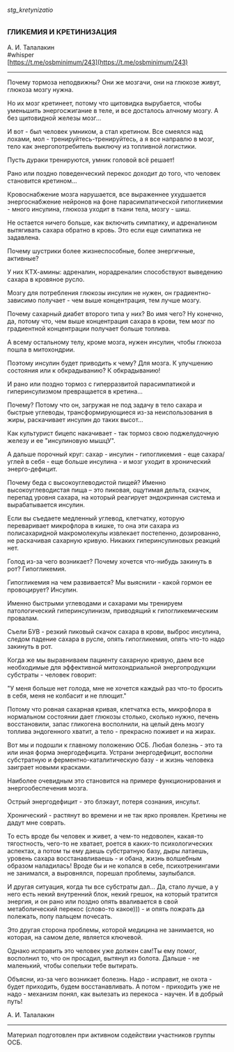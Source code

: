 ###### stg_kretynizatio
### ГЛИКЕМИЯ И КРЕТИНИЗАЦИЯ  
А. И. Талалакин  
#whisper  
[https://t.me/osbminimum/243](https://t.me/osbminimum/243)  

***
Почему тормоза неподвижны?
Они же мозгачи, они на глюкозе живут, глюкоза мозгу нужна.

Но их мозг кретинеет, потому что щитовидка вырубается, чтобы уменьшить энергосжигание в теле, и все досталось алчному мозгу. А без щитовидной железы мозг...

И вот - был человек умником, а стал кретином. Все смеялся над лохами, мол - тренируйтесь-тренируйтесь, а я все направлю в мозг, тело как энергопотребитель выключу из топливной логистики.

Пусть дураки тренируются, умник головой всё решает!

Рано или поздно поведенческий перекос доходит до того, что человек становится кретином...

Кровоснабжение мозга нарушается, все выраженнее ухудшается энергоснабжение нейронов на фоне парасимпатической гипогликемии - много инсулина, глюкоза уходит в ткани тела, мозгу - шиш.

Не остается ничего больше, как включить симпатику, и адреналином вытягивать сахара обратно в кровь. Это если еще симпатика не задавлена.

Почему шустрики более жизнеспособные, более энергичные, активные?

У них КТХ-амины: адреналин, норадреналин способствуют выведению сахара в кровяное русло.

Мозгу для потребления глюкозы инсулин не нужен, он градиентно-зависимо получает - чем выше концентрация, тем лучше мозгу.

Почему сахарный диабет второго типа у них? Во имя чего? Ну конечно, да, потому что, чем выше концентрация сахара в крови, тем мозг по градиентной концентрации получает больше топлива.

А всему остальному телу, кроме мозга, нужен инсулин, чтобы глюкоза пошла в митохондрии.

Поэтому инсулин будет приводить к чему?
Для мозга.
К улучшению состояния или к обкрадыванию?
К обкрадыванию!

И рано или поздно тормоз с гиперразвитой парасимпатикой и гиперинсулизмом превращается в кретина...

Почему? Потому что он, загружая не под задачу в тело сахара и быстрые углеводы, трансформирующиеся из-за неиспользования в жиры, раскачивает инсулин до таких высот... 

Как культурист бицепс накачивает - так тормоз свою поджелудочную железу и ее "инсулиновую мышцУ".

А дальше порочный круг: сахар - инсулин - гипогликемия - еще сахара/углей в себя - еще больше инсулина - и мозг уходит в хронический энерго-дефицит.

Почему беда с высокоуглеводистой пищей? Именно высокоуглеводистая пища – это пиковая, ощутимая дельта, скачок, перепад уровня сахара, на который реагирует эндокринная система и вырабатывается инсулин.

Если вы съедаете медленный углевод, клетчатку, которую переваривает микрофлора в кишке, то она эти сахара из полисахаридной макромолекулы извлекает постепенно,  дозированно, не раскачивая сахарную кривую.
Никаких гиперинсулиновых реакций нет.

Голод из-за чего возникает?
Почему хочется что-нибудь закинуть в рот?
Гипогликемия.

Гипогликемия на чем развивается?
Мы выяснили - какой гормон ее провоцирует?
Инсулин.

Именно быстрыми углеводами и сахарами мы тренируем патологический гиперинсулинизм, приводящий к гипогликемическим провалам.

Съели БУВ - резкий пиковый скачок сахара в крови, выброс инсулина, следом падение сахара в русле, опять гипогликемия, опять что-то надо закинуть в рот.

Когда же мы выравниваем пациенту сахарную кривую, даем все необходимые для эффективной митохондриальной энергопродукции субстраты - человек говорит: 

"У меня больше нет голода, мне не хочется каждый раз что-то бросить в себя, меня не колбасит и не плющит."

Потому что ровная сахарная кривая, клетчатка есть, микрофлора в нормальном состоянии дает глюкозы столько, сколько нужно, печень восстановили, запас гликогена восполнили, на целый день мозгу топлива эндогенного хватит, а тело - прекрасно поживет и на жирах.

Вот мы и подошли к главному положению ОСБ. Любая болезнь - это та или иная форма энергодефицита. Устрани энергодефицит, восполни субстратную и ферментно-каталитическую базу - и жизнь человека заиграет новыми красками.

Наиболее очевидным это становится на примере функционирования и энергообеспечения мозга. 

Острый энергодефицит - это блэкаут, потеря сознания, инсульт.

Хронический - растянут во времени и не так ярко проявлен. Кретины не дадут мне соврать.

То есть вроде бы человек и живет, а чем-то недоволен, какая-то тягостность, чего-то не хватает, роется в каких-то психологических аспектах, а потом ты ему даешь субстратную базу, дыры латаешь, уровень сахара восстанавливаешь - и обана, жизнь волшебным образом наладилась! Вроде бы и не копался в себе, психотренингами не занимался, а выровнялся, порешал проблемы, заулыбался.

И другая ситуация, когда ты все субстраты дал... Да, стало лучше, а у него есть некий внутренний блок, некий грешок, на который тратится энергия, и он рано или поздно опять вваливается в свой метаболический перекос (слово-то какое))) - и опять пожрать да полежать, попу пальцем почесать.

Это другая сторона проблемы, которой медицина не занимается, но которая, на самом деле, является ключевой.

Однако исправить это человек уже должен сам!Ты ему помог, восполнил то, что он просадил, вытянул из болота. Дальше - не маленький, чтобы сопельки тебе вытирать.

Объясни, из-за чего возникает болезнь.
Надо - исправит, не охота - будет приходить, будем восстанавливать. А потом - приходить уже не надо - механизм понял, как вылезать из перекоса - научен. И в добрый путь!

А. И. Талалакин

***
Материал подготовлен при активном содействии участников группы ОСБ.